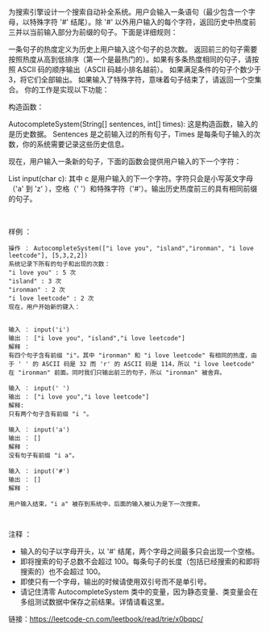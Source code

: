 为搜索引擎设计一个搜索自动补全系统。用户会输入一条语句（最少包含一个字母，以特殊字符 '#' 结尾）。除 '#' 以外用户输入的每个字符，返回历史中热度前三并以当前输入部分为前缀的句子。下面是详细规则：

一条句子的热度定义为历史上用户输入这个句子的总次数。
返回前三的句子需要按照热度从高到低排序（第一个是最热门的）。如果有多条热度相同的句子，请按照 ASCII 码的顺序输出（ASCII 码越小排名越前）。
如果满足条件的句子个数少于 3，将它们全部输出。
如果输入了特殊字符，意味着句子结束了，请返回一个空集合。
你的工作是实现以下功能：

构造函数：

AutocompleteSystem(String[] sentences, int[] times): 这是构造函数，输入的是历史数据。 Sentences 是之前输入过的所有句子，Times 是每条句子输入的次数，你的系统需要记录这些历史信息。

现在，用户输入一条新的句子，下面的函数会提供用户输入的下一个字符：

List<String> input(char c): 其中 c 是用户输入的下一个字符。字符只会是小写英文字母（'a' 到 'z' ），空格（' '）和特殊字符（'#'）。输出历史热度前三的具有相同前缀的句子。

 

样例 ：
```
操作 ： AutocompleteSystem(["i love you", "island","ironman", "i love leetcode"], [5,3,2,2])
系统记录下所有的句子和出现的次数：
"i love you" : 5 次
"island" : 3 次
"ironman" : 2 次
"i love leetcode" : 2 次
现在，用户开始新的键入：


输入 ： input('i')
输出 ： ["i love you", "island","i love leetcode"]
解释 ：
有四个句子含有前缀 "i"。其中 "ironman" 和 "i love leetcode" 有相同的热度，由于 ' ' 的 ASCII 码是 32 而 'r' 的 ASCII 码是 114，所以 "i love leetcode" 在 "ironman" 前面。同时我们只输出前三的句子，所以 "ironman" 被舍弃。

输入 ： input(' ')
输出 ： ["i love you","i love leetcode"]
解释:
只有两个句子含有前缀 "i "。

输入 ： input('a')
输出 ： []
解释 ：
没有句子有前缀 "i a"。

输入 ： input('#')
输出 ： []
解释 ：

用户输入结束，"i a" 被存到系统中，后面的输入被认为是下一次搜索。

 
```
注释 ：

* 输入的句子以字母开头，以 '#' 结尾，两个字母之间最多只会出现一个空格。
* 即将搜索的句子总数不会超过 100。每条句子的长度（包括已经搜索的和即将搜索的）也不会超过 100。
* 即使只有一个字母，输出的时候请使用双引号而不是单引号。
* 请记住清零 AutocompleteSystem 类中的变量，因为静态变量、类变量会在多组测试数据中保存之前结果。详情请看这里。


链接：https://leetcode-cn.com/leetbook/read/trie/x0bqpc/